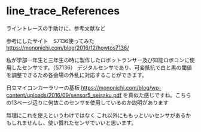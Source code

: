 # line_trace_References
ライントレースの手助けに、参考文献など

参考にしたサイト　S7136使ってみた
https://mononichi.com/blog/2016/12/howtos7136/

私が学部一年生と三年生の時に製作したロボットランサー及び知能ロボコンに使用したセンサです。（S7136）
デジタルセンサであり、可変抵抗で白と黒の閾値を調整できるため各会場の外乱に対応することができます。

日立マイコンカーラリーの基板
https://mononichi.com/blog/wp-content/uploads/2016/09/sensor5_seisaku.pdf
を真似た感じですね。こちらの13ページ辺りに何故このセンサを使用しているのか説明があります

無理にこれを使えというわけではなく
これ以外にももっといいセンサがあるかもしれませんし、使い慣れたセンサでいいと思います。

